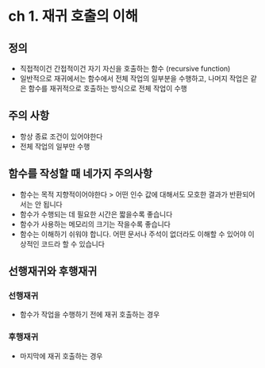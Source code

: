 # ch 1. 재귀 호출의 이해

## 정의
- 직접적이건 간접적이건 자기 자신을 호출하는 함수 (recursive function)
- 일반적으로 재귀에서는 함수에서 전체 작업의 일부분을 수행하고, 나머지 작업은 같은 함수를 재귀적으로 호출하는 방식으로 전체 작업이 수행

## 주의 사항
- 항상 종료 조건이 있어야한다
- 전체 작업의 일부만 수행

## 함수를 작성할 때 네가지 주의사항
- 함수는 목적 지향적이어야한다 > 어떤 인수 값에 대해서도 모호한 결과가 반환되어서는 안 됩니다
- 함수가 수행되는 데 필요한 시간은 짧을수록 좋습니다
- 함수가 사용하는 메모리의 크기는 작을수록 좋습니다
- 함수는 이해하기 쉬워야 합니다. 어떤 문서나 주석이 없더라도 이해할 수 있어야 이상적인 코드라 할 수 있습니다

## 선행재귀와 후행재귀

### 선행재귀
- 함수가 작업을 수행하기 전에 재귀 호출하는 경우
### 후행재귀
- 마지막에 재귀 호출하는 경우


